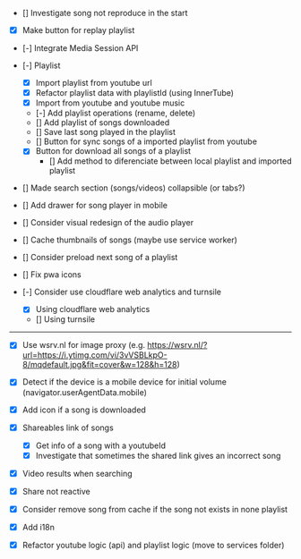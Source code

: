 - [] Investigate song not reproduce in the start

- [X] Make button for replay playlist

- [-] Integrate Media Session API

- [-] Playlist
    - [X] Import playlist from youtube url
    - [X] Refactor playlist data with playlistId (using InnerTube)
    - [X] Import from youtube and youtube music
    - [-] Add playlist operations (rename, delete)
    - [] Add playlist of songs downloaded
    - [] Save last song played in the playlist
    - [] Button for sync songs of a imported playlist from youtube
    - [X] Button for download all songs of a playlist
        - [] Add method to diferenciate between local playlist and imported playlist

- [] Made search section (songs/videos) collapsible (or tabs?)

- [] Add drawer for song player in mobile

- [] Consider visual redesign of the audio player

- [] Cache thumbnails of songs (maybe use service worker)

- [] Consider preload next song of a playlist

- [] Fix pwa icons

- [-] Consider use cloudflare web analytics and turnsile
    - [X] Using cloudflare web analytics
    - [] Using turnsile

----

- [X] Use wsrv.nl for image proxy (e.g. https://wsrv.nl/?url=https://i.ytimg.com/vi/3vVSBLkpO-8/mqdefault.jpg&fit=cover&w=128&h=128)

- [X] Detect if the device is a mobile device for initial volume (navigator.userAgentData.mobile)

- [X] Add icon if a song is downloaded

- [X] Shareables link of songs
    - [X] Get info of a song with a youtubeId
    - [X] Investigate that sometimes the shared link gives an incorrect song

- [X] Video results when searching

- [X] Share not reactive

- [X] Consider remove song from cache if the song not exists in none playlist

- [X] Add i18n

- [X] Refactor youtube logic (api) and playlist logic (move to services folder)